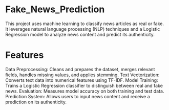 # Fake_News_Prediction
This project uses machine learning to classify news articles as real or fake. It leverages natural language processing (NLP) techniques and a Logistic Regression model to analyze news content and predict its authenticity.

# Features
Data Preprocessing: Cleans and prepares the dataset, merges relevant fields, handles missing values, and applies stemming.
Text Vectorization: Converts text data into numerical features using TF-IDF.
Model Training: Trains a Logistic Regression classifier to distinguish between real and fake news.
Evaluation: Measures model accuracy on both training and test data.
Prediction System: Allows users to input news content and receive a prediction on its authenticity.
